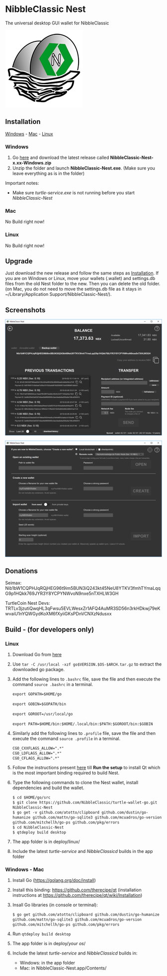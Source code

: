 # NibbleClassic Nest

The universal desktop GUI wallet for NibbleClassic

![Logo](/NibbleClassicnestlogo.png)

## Installation

[Windows](#windows) - [Mac](#mac) - [Linux](#linux)

### Windows

1. Go [here](https://github.com/Seimax/nibbleclassic-wallet-go/releases) and download the latest release called **NibbleClassic-Nest-x.xx-Windows.zip**
2. Unzip the folder and launch **NibbleClassic-Nest.exe**. (Make sure you leave everything as is in the folder)

Important notes:

* Make sure *turtle-service.exe* is not running before you start *NibbleClassic-Nest*

### Mac

No Build right now!

### Linux

No Build right now!

## Upgrade

Just download the new release and follow the same steps as [Installation](#installation).
If you are on Windows or Linux, move your wallets (.wallet) and settings.db files from the old Nest folder to the new. Then you can delete the old folder. (on Mac, you do not need to move the settings.db file as it stays in ~/Library/Application Support/NibbleClassic-Nest/).

## Screenshots

![Main Screen](/Screenshots/MainScreen.png)

![Open Wallet](/Screenshots/OpenWallet.png)

## Donations

Seimax:
Nib1bW1CQPHJqRQjHEG96t9im5BUN3iQ243kt45NeU8YTKV3fmhTYmaLqqG9p1HQkk769JYR3Y8YCPYNWvoN9nxe5nTXHLW3GH

TurtleCoin Nest Devs:
TRTLv3jzutiQwqHL3qFwsu5EVLWesxZr1AFQ4AuMR3SD56n3rkHDkwj79eKwvaiU1nYQWGydKoXM6fXyiiGKsPDnVCNXzNdusxx

## Build - (for developers only)

### Linux

1. Download Go from [here](https://golang.org/dl/)

2. Use `tar -C /usr/local -xzf go$VERSION.$OS-$ARCH.tar.gz` to extract the downloaded go package.

3. Add the following lines to `.bashrc` file, save the file and then execute the command `source .bashrc` in a terminal.
    ```
    export GOPATH=$HOME/go

    export GOBIN=$GOPATH/bin

    export GOROOT=/usr/local/go

    export PATH=$HOME/bin:$HOME/.local/bin:$PATH:$GOROOT/bin:$GOBIN
    ```
4. Similarly add the following lines to `.profile` file, save the file and then execute the command `source .profile` in a terminal.
    ```
    CGO_CXXFLAGS_ALLOW=".*" 
    CGO_LDFLAGS_ALLOW=".*" 
    CGO_CFLAGS_ALLOW=".*" 
    ```
5. Follow the instructions present [here](https://github.com/therecipe/qt/wiki/Installation-on-Linux) till **Run the setup** to install Qt which is the most important binding required to build Nest.
6. Type the following commands to clone the Nest wallet, install dependencies and build the wallet.
    ```
    $ cd $HOME/go/src
    $ git clone https://github.com/NibbleClassic/turtle-wallet-go.git NibbleClassic-Nest
    $ go get -v github.com/atotto/clipboard github.com/dustin/go-humanize github.com/mattn/go-sqlite3 github.com/mcuadros/go-version github.com/mitchellh/go-ps github.com/pkg/errors
    $ cd NibbleClassic-Nest
    $ qtdeploy build desktop
    ```

1. The app folder is in deploy/linux/
1. Include the latest _turtle-service_ and _NibbleClassicd_ builds in the app folder

### Windows - Mac

1. Install Go (https://golang.org/doc/install)

1. Install this binding: https://github.com/therecipe/qt (installation instructions at https://github.com/therecipe/qt/wiki/Installation)

1. Insall Go libraries (in console or terminal):
    ```
    $ go get github.com/atotto/clipboard github.com/dustin/go-humanize github.com/mattn/go-sqlite3 github.com/mcuadros/go-version github.com/mitchellh/go-ps github.com/pkg/errors
    ```

1. Run `qtdeploy build desktop`

1. The app folder is in deploy/*your os*/

1. Include the latest _turtle-service_ and _NibbleClassicd_ builds in:
    * Windows: in the app folder
    * Mac: in NibbleClassic-Nest.app/Contents/
